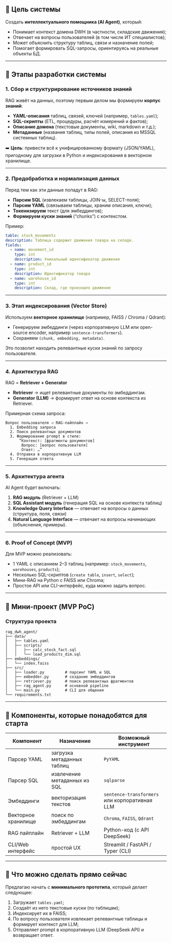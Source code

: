 ## 🔹 Цель системы

Создать **интеллектуального помощника (AI Agent)**, который:

* Понимает контекст домена DWH (в частности, складские движения);
* Отвечает на вопросы пользователей (в том числе ИТ специалистов);
* Может объяснить структуру таблиц, связи и назначение полей;
* Помогает формировать SQL-запросы, ориентируясь на реальные объекты БД.

---

## 🔹 Этапы разработки системы

### **1. Сбор и структурирование источников знаний**

RAG живёт на данных, поэтому первым делом мы формируем **корпус знаний**:

* **YAML-описания** таблиц, связей, ключей (например, `tables.yaml`);
* **SQL-скрипты** (ETL, процедуры, расчёт измерений и фактов);
* **Описание домена** (текстовые документы, wiki, markdown и т.д.);
* **Метаданные** (названия таблиц, типы полей, описания из MSSQL системных таблиц).

➡️ **Цель**: привести всё к унифицированному формату (JSON/YAML), пригодному для загрузки в Python и индексирования в векторном хранилище.

---

### **2. Предобработка и нормализация данных**

Перед тем как эти данные попадут в RAG:

* **Парсим SQL** (извлекаем таблицы, JOIN-ы, SELECT-поля);
* **Парсим YAML** (связываем таблицы, храним описания, ключи);
* **Токенизируем** текст (для эмбеддингов);
* **Формируем куски знаний** (“chunks”) с контекстом.

Пример:

```yaml
table: stock_movements
description: Таблица содержит движения товара на складе.
fields:
  - name: movement_id
    type: int
    description: Уникальный идентификатор движения
  - name: product_id
    type: int
    description: Идентификатор товара
  - name: warehouse_id
    type: int
    description: Склад, где произошло движение
```

---

### **3. Этап индексирования (Vector Store)**

Используем **векторное хранилище** (например, FAISS / Chroma / Qdrant):

* Генерируем эмбеддинги (через корпоративную LLM или open-source encoder, например `sentence-transformers`).
* Сохраняем `(chunk, embedding, metadata)`.

Это позволит находить релевантные куски знаний по запросу пользователя.

---

### **4. Архитектура RAG**

RAG = **Retriever + Generator**

* **Retriever** → ищет релевантные документы по эмбеддингам.
* **Generator (LLM)** → формирует ответ на основе контекста из Retriever.

Примерная схема запроса:

```
Вопрос пользователя → RAG-пайплайн →
  1. Embedding запроса
  2. Поиск релевантных документов
  3. Формирование prompt в стиле:
      “Контекст: [фрагменты документов]
       Вопрос: [вопрос пользователя]
       Ответ: …”
  4. Отправка в корпоративную LLM
  5. Генерация ответа
```

---

### **5. Архитектура агента**

AI Agent будет включать:

1. **RAG модуль** (Retriever + LLM)
2. **SQL Assistant модуль** (генерация SQL на основе контекста таблиц)
3. **Knowledge Query Interface** — отвечает на вопросы о данных (структура, поля, связи)
4. **Natural Language Interface** — отвечает на вопросы начинающих (объяснения, примеры).

---

### **6. Proof of Concept (MVP)**

Для MVP можно реализовать:

* 1 YAML с описанием 2–3 таблиц (например: `stock_movements`, `warehouses`, `products`);
* Несколько SQL-скриптов (`create table`, `insert`, `select`);
* Мини-RAG на Python с FAISS или Chroma;
* Простое API или CLI-интерфейс, куда можно задать вопрос.

---

## 🔹 Мини-проект (MVP PoC)

### Структура проекта

```
rag_dwh_agent/
├── data/
│   ├── tables.yaml
│   ├── scripts/
│   │   ├── calc_stock_fact.sql
│   │   └── load_products_dim.sql
├── embeddings/
│   └── index.faiss
├── src/
│   ├── loader.py         # парсинг YAML и SQL
│   ├── embedder.py       # создание эмбеддингов
│   ├── retriever.py      # поиск релевантных фрагментов
│   ├── rag_agent.py      # основной pipeline
│   └── main.py           # CLI для общения
└── requirements.txt
```

---

## 🔹 Компоненты, которые понадобятся для старта

| Компонент           | Назначение                   | Возможный инструмент                          |
| ------------------- | ---------------------------- | --------------------------------------------- |
| Парсер YAML         | загрузка метаданных таблиц   | `PyYAML`                                      |
| Парсер SQL          | извлечение метаданных из SQL | `sqlparse`                                    |
| Эмбеддинги          | векторизация текстов         | `sentence-transformers` или корпоративная LLM |
| Векторное хранилище | поиск по эмбеддингам         | `Chroma`, `FAISS`, `Qdrant`                   |
| RAG пайплайн        | Retriever + LLM              | Python-код (с API DeepSeek)                   |
| CLI/Web интерфейс   | простой UX                   | Streamlit / FastAPI / Typer (CLI)             |

---

## 🔹 Что можно сделать прямо сейчас

Предлагаю начать с **минимального прототипа**, который делает следующее:

1. Загружает `tables.yaml`;
2. Создаёт из него текстовые куски (по таблицам);
3. Индексирует их в FAISS;
4. По вопросу пользователя извлекает релевантные таблицы и формирует контекст для LLM;
5. Отправляет prompt в корпоративную LLM (DeepSeek API) и возвращает ответ.

